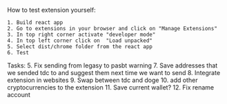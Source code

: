 How to test extension yourself:

    1. Build react app
    2. Go to extensions in your browser and click on "Manage Extensions"
    3. In top right corner activate "developer mode"
    4. In top left corner click on  "Load unpacked"
    5. Select dist/chrome folder from the react app
    6. Test


Tasks:
    5. Fix sending from legasy to pasbt warning 
    7. Save addresses that we sended tdc to and 
        suggest them next time we want to send
    8. Integrate extension in websites 
    9. Swap between tdc and doge
    10. add other cryptocurrencies to the extension
    11. Save current wallet?
    12. Fix rename account